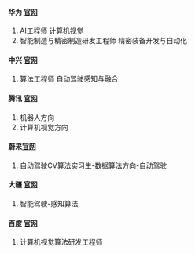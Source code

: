 #### 华为 [官网](https://career.huawei.com/reccampportal/portal5/campus-recruitment.html?jobTypes=0#jobList)

1. AI工程师 计算机视觉
2. 智能制造与精密制造研发工程师 精密装备开发与自动化



#### 中兴 [官网](https://app.mokahr.com/campus-recruitment/zte/46903#/jobs?project=100010504&zhineng=72363&page=1)

1. 算法工程师 自动驾驶感知与融合





#### 腾讯 [官网](https://join.qq.com/post.html?pid=2&query=p_2)

1. 机器人方向
2. 计算机视觉方向



#### 蔚来[官网](https://nio.jobs.feishu.cn/campus/?keywords=&category=&location=&project=7064801635210479883&type=&job_hot_flag=&current=1&limit=10&functionCategory=&spread=7Q6WWWR)

1. 自动驾驶CV算法实习生-数据算法方向-自动驾驶



#### 大疆 [官网](https://we.dji.com/zh-CN/campus/position?from=home_page&top_cta=undefined&page=1)

1. 智能驾驶-感知算法



#### 百度 [官网](https://talent.baidu.com/jobs/list?projectType=2&recruitType=INTERN)

1. 计算机视觉算法研发工程师

